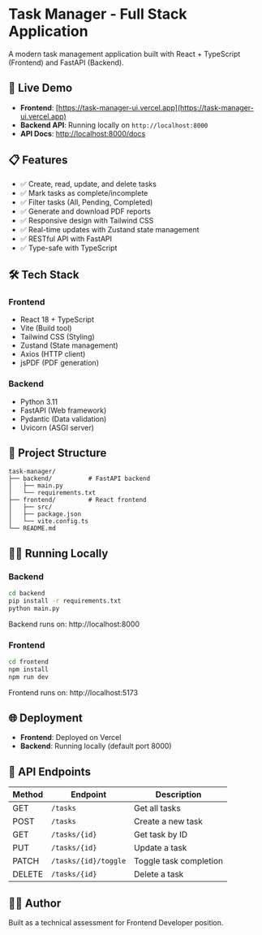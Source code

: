 # Task Manager - Full Stack Application

A modern task management application built with React + TypeScript (Frontend) and FastAPI (Backend).

## 🚀 Live Demo

- **Frontend**: [https://task-manager-ui.vercel.app](https://task-manager-ui.vercel.app)
- **Backend API**: Running locally on `http://localhost:8000`
- **API Docs**: [http://localhost:8000/docs](http://localhost:8000/docs)

## 📋 Features

- ✅ Create, read, update, and delete tasks
- ✅ Mark tasks as complete/incomplete
- ✅ Filter tasks (All, Pending, Completed)
- ✅ Generate and download PDF reports
- ✅ Responsive design with Tailwind CSS
- ✅ Real-time updates with Zustand state management
- ✅ RESTful API with FastAPI
- ✅ Type-safe with TypeScript

## 🛠️ Tech Stack

### Frontend
- React 18 + TypeScript
- Vite (Build tool)
- Tailwind CSS (Styling)
- Zustand (State management)
- Axios (HTTP client)
- jsPDF (PDF generation)

### Backend
- Python 3.11
- FastAPI (Web framework)
- Pydantic (Data validation)
- Uvicorn (ASGI server)

## 📁 Project Structure
```
task-manager/
├── backend/          # FastAPI backend
│   ├── main.py
│   └── requirements.txt
├── frontend/         # React frontend
│   ├── src/
│   ├── package.json
│   └── vite.config.ts
└── README.md
```

## 🏃‍♂️ Running Locally

### Backend
```bash
cd backend
pip install -r requirements.txt
python main.py
```

Backend runs on: http://localhost:8000

### Frontend
```bash
cd frontend
npm install
npm run dev
```

Frontend runs on: http://localhost:5173

## 🌐 Deployment

- **Frontend**: Deployed on Vercel
- **Backend**: Running locally (default port 8000)

## 📝 API Endpoints

| Method | Endpoint | Description |
|--------|----------|-------------|
| GET | `/tasks` | Get all tasks |
| POST | `/tasks` | Create a new task |
| GET | `/tasks/{id}` | Get task by ID |
| PUT | `/tasks/{id}` | Update a task |
| PATCH | `/tasks/{id}/toggle` | Toggle task completion |
| DELETE | `/tasks/{id}` | Delete a task |

## 👨‍💻 Author

Built as a technical assessment for Frontend Developer position.